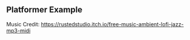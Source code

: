 ## Platformer Example

Music Credit:
<https://rustedstudio.itch.io/free-music-ambient-lofi-jazz-mp3-midi>

